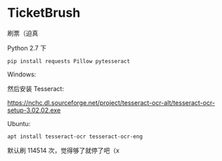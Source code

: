 # TicketBrush
刷票（迫真

Python 2.7 下 

`pip install requests Pillow pytesseract`


Windows:

然后安装 Tesseract:

https://nchc.dl.sourceforge.net/project/tesseract-ocr-alt/tesseract-ocr-setup-3.02.02.exe

Ubuntu:

`apt install tesseract-ocr tesseract-ocr-eng`

默认刷 114514 次，觉得够了就停了吧（x
